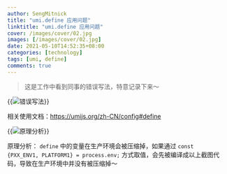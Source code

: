 ```yaml
---
author: SengMitnick
title: "umi.define 应用问题"
linktitle: "umi.define 应用问题"
cover: /images/cover/02.jpg
images: [/images/cover/02.jpg]
date: 2021-05-10T14:52:35+08:00
categories: [technology]
tags: [umi, define]
comments: true
---
```


> 这是工作中看到同事的错误写法，特意记录下来～

{{<img name="01.png" alt="错误写法" caption="错误写法" >}}

相关使用文档：https://umijs.org/zh-CN/config#define

{{<img name="02.png" alt="原理分析" caption="原理分析" >}}

原理分析： `define` 中的变量在生产环境会被压缩掉，如果通过 `const {PXX_ENV1, PLATFORM1} = process.env;` 方式取值，会先被编译成以上截图代码，导致在生产环境中并没有被压缩掉～